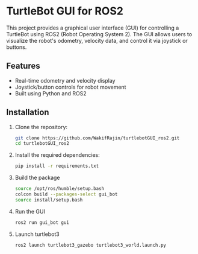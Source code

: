 # TurtleBot GUI for ROS2

This project provides a graphical user interface (GUI) for controlling a TurtleBot using ROS2 (Robot Operating System 2). The GUI allows users to visualize the robot's odometry, velocity data, and control it via joystick or buttons.

## Features

- Real-time odometry and velocity display
- Joystick/button controls for robot movement
- Built using Python and ROS2

## Installation

1. Clone the repository:
   ```bash
   git clone https://github.com/WakifRajin/turtlebotGUI_ros2.git
   cd turtlebotGUI_ros2
2. Install the required dependencies:
   ```bash
   pip install -r requirements.txt
3. Build the package
   ```bash
   source /opt/ros/humble/setup.bash
   colcon build --packages-select gui_bot
   source install/setup.bash
4. Run the GUI
   ```bash
   ros2 run gui_bot gui
5. Launch turtlebot3
   ```bash
   ros2 launch turtlebot3_gazebo turtlebot3_world.launch.py
